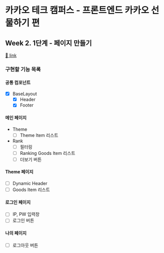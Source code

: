 # 카카오 테크 캠퍼스 - 프론트엔드 카카오 선물하기 편

## Week 2. 1단계 - 페이지 만들기

[🔗 link](https://edu.nextstep.camp/s/hazAC9xa/ls/QzV1ncxk)

### 구현할 기능 목록

#### 공통 컴포넌트

- [x] BaseLayout
  - [x] Header
  - [x] Footer

#### 메인 페이지

- Theme
  - [ ] Theme Item 리스트
- Rank
  - [ ] 필터링
  - [ ] Ranking Goods Item 리스트
  - [ ] 더보기 버튼

#### Theme 페이지

- [ ] Dynamic Header
- [ ] Goods Item 리스트

#### 로그인 페이지

- [ ] IP, PW 입력창
- [ ] 로그인 버튼

#### 나의 페이지

- [ ] 로그아웃 버튼
